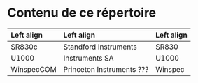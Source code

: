 # Contenu de ce répertoire


|Left align|Left align|Left align|
|:---------|:----------|:----------|
|SR830c|Standford Instruments|SR830|
|U1000|Instruments SA|U1000|
|WinspecCOM|Princeton Instruments ???|Winspec|
